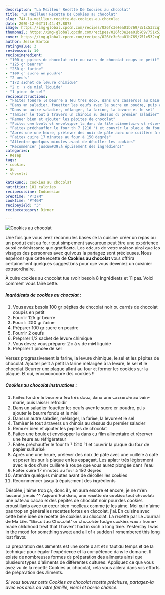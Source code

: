 ```yaml
---
description: "La Meilleur Recette De Cookies au chocolat"
title: "La Meilleur Recette De Cookies au chocolat"
slug: 743-la-meilleur-recette-de-cookies-au-chocolat
date: 2020-12-03T11:44:47.887Z
image: https://img-global.cpcdn.com/recipes/026fc3e2ea01b769/751x532cq70/cookies-au-chocolat-photo-principale-de-la-recette.jpg
thumbnail: https://img-global.cpcdn.com/recipes/026fc3e2ea01b769/751x532cq70/cookies-au-chocolat-photo-principale-de-la-recette.jpg
cover: https://img-global.cpcdn.com/recipes/026fc3e2ea01b769/751x532cq70/cookies-au-chocolat-photo-principale-de-la-recette.jpg
author: Jesse Barton
ratingvalue: 3
reviewcount: 10
recipeingredient:
- "100 gr ppites de chocolat noir ou carrs de chocolat coups en petit"
- "125 gr beurre"
- "250 gr farine"
- "100 gr sucre en poudre"
- "2 oeufs"
- "1/2 sachet de levure chimique"
- "2 c  s de miel liquide"
- "1 pince de sel"
recipeinstructions:
- "Faites fondre le beurre à feu très doux, dans une casserole au bain-marie, puis laisser refroidir"
- "Dans un saladier, fouetter les oeufs avec le sucre en poudre, puis ajouter le beurre fondu et le miel"
- "Dans un autre saladier, mélanger, la farine, la levure et le sel"
- "Tamiser le tout à travers un chinois au dessus du premier saladier"
- "Remuer bien et ajouter les pépites de chocolat"
- "Faites une boule et envelopper la dans du film alimentaire et réserver une heure au réfrigérateur"
- "Faites préchauffer le four th 7 (210 °) et couvrir la plaque du four de papier sulfurisé"
- "Après une une heure, prélever des noix de pâte avec une cuillère à café et poser les sur la plaque en les espaçant. Les aplatir très légèrement avec le dos d&#39;une cuillère à soupe que vous aurez plongée dans l&#39;eau"
- "Faites cuire 17 minutes au four à 150 degrés"
- "Attendre quelques minutes avant de décoller les cookies"
- "Recommencer jusqu&#39;à épuisement des ingrédients"
categories:
- Resep
tags:
- cookies
- au
- chocolat

katakunci: cookies au chocolat 
nutrition: 101 calories
recipecuisine: Indonesian
preptime: "PT37M"
cooktime: "PT46M"
recipeyield: "3"
recipecategory: Dinner

---
```



![Cookies au chocolat](https://img-global.cpcdn.com/recipes/026fc3e2ea01b769/751x532cq70/cookies-au-chocolat-photo-principale-de-la-recette.jpg)

Une fois que vous avez reconnu les bases de la cuisine, créer un repas ou un produit cuit au four tout simplement savoureux peut être une expérience aussi enrichissante que gratifiante. Les odeurs de votre maison ainsi que les visages des personnes avec qui vous la partagez sont précieuses. Nous espérons que cette recette de <strong> Cookies au chocolat </strong> vous offrira certainement quelques suggestions pour que vous deveniez un cuisinier extraordinaire.

<!--inarticleads1-->

À cuire cookies au chocolat tue avoir besoin 8 Ingrédients et 11 pas. Voici comment vous faire cette.

##### Ingrédients de cookies au chocolat :

1. Vous avez besoin 100 gr pépites de chocolat noir ou carrés de chocolat coupés en petit
1. Fournir 125 gr beurre
1. Fournir 250 gr farine
1. Préparer 100 gr sucre en poudre
1. Fournir 2 oeufs
1. Préparer 1/2 sachet de levure chimique
1. Vous devez vous préparer 2 c à s de miel liquide
1. Préparer 1 pincée de sel


Versez progressivement la farine, la levure chimique, le sel et les pépites de chocolat. Ajouter petit à petit la farine mélangée à la levure, le sel et le chocolat. Beurrer une plaque allant au four et former les cookies sur la plaque. Et oui, encooooooore des cookies !! 

<!--inarticleads2-->

##### Cookies au chocolat instructions :

1. Faites fondre le beurre à feu très doux, dans une casserole au bain-marie, puis laisser refroidir
1. Dans un saladier, fouetter les oeufs avec le sucre en poudre, puis ajouter le beurre fondu et le miel
1. Dans un autre saladier, mélanger, la farine, la levure et le sel
1. Tamiser le tout à travers un chinois au dessus du premier saladier
1. Remuer bien et ajouter les pépites de chocolat
1. Faites une boule et envelopper la dans du film alimentaire et réserver une heure au réfrigérateur
1. Faites préchauffer le four th 7 (210 °) et couvrir la plaque du four de papier sulfurisé
1. Après une une heure, prélever des noix de pâte avec une cuillère à café et poser les sur la plaque en les espaçant. Les aplatir très légèrement avec le dos d&#39;une cuillère à soupe que vous aurez plongée dans l&#39;eau
1. Faites cuire 17 minutes au four à 150 degrés
1. Attendre quelques minutes avant de décoller les cookies
1. Recommencer jusqu&#39;à épuisement des ingrédients


Désolée, j&#39;aime trop ça, donc il y en aura encore et encore, je ne m&#39;en lasserai jamais ^^ Aujourd&#39;hui donc, une recette de cookies tout chocolat: une pâte au cacao et des pépites de chocolat noir pour des cookies croustillants avec un cœur bien moelleux comme je les aime. Moi qui n&#39;aime pas trop en général les recettes fortes en chocolat, j&#39;ai. En cuisine avec cette belle idée de recette de cookies au chocolat. La recette par Le Journal de Ma Life. &#34;Biscuit au Chocolat&#34; or chocolate fudge cookies was a home-made childhood treat that I haven&#39;t had in such a long time. Yesterday I was in the mood for something sweet and all of a sudden I remembered this long lost flavor. 

<!--inarticleads1-->

<p>
La préparation des aliments est une sorte d'art et il faut du temps et de la technique pour égaler l'expérience et la compétence dans le domaine. Il existe de nombreuses formes de préparation des aliments ainsi que plusieurs types d'aliments de différentes cultures. Appliquez ce que vous avez vu de la recette Cookies au chocolat, cela vous aidera dans vos efforts de préparation des aliments.
</p>

<p>
<i>Si vous trouvez cette Cookies au chocolat recette précieuse, partagez-la avec vos amis ou votre famille, merci et bonne chance.</i>
</p>
